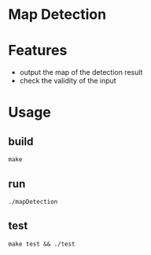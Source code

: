 Map Detection
=====

# Features
* output the map of the detection result
* check the validity of the input

# Usage

## build
```
make
```

## run
```
./mapDetection
```

## test
```
make test && ./test
```
